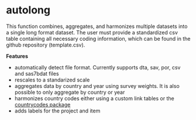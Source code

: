 # autolong
This function combines, aggregates, and harmonizes multiple datasets into a
single long format dataset. The user must provide a standardized csv table
containing all necessary coding information, which can be found in the
github repository (template.csv). 

**Features**
* automatically detect file format. Currently supports dta, sav, por, csv and sas7bdat files
* rescales to a standarized scale
* aggregates data by country and year using survey weights. It is also possible to only aggregate by country or year
* harmonizes country codes either using a custom link tables or the [countrycodes package](https://github.com/vincentarelbundock/countrycode)
* adds labels for the project and item
